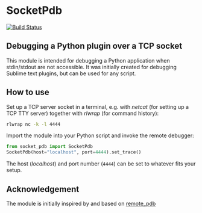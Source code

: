 # SocketPdb
[![Build Status](https://travis-ci.org/emanuelen5/SocketPdb.svg?branch=master)](https://travis-ci.org/emanuelen5/SocketPdb)

## Debugging a Python plugin over a TCP socket
This module is intended for debugging a Python application when stdin/stdout are not accessible. It was initially created for debugging Sublime text plugins, but can be used for any script.

## How to use
Set up a TCP server socket in a terminal, e.g. with *netcat* (for setting up a TCP TTY server) together with *rlwrap* (for command history):

```bash
rlwrap nc -k -l 4444
```

Import the module into your Python script and invoke the remote debugger:

```python
from socket_pdb import SocketPdb
SocketPdb(host="localhost", port=4444).set_trace()
```

The host (*localhost*) and port number (`4444`) can be set to whatever fits your setup.

## Acknowledgement
The module is initially inspired by and based on [remote_pdb](https://github.com/ionelmc/python-remote-pdb)
